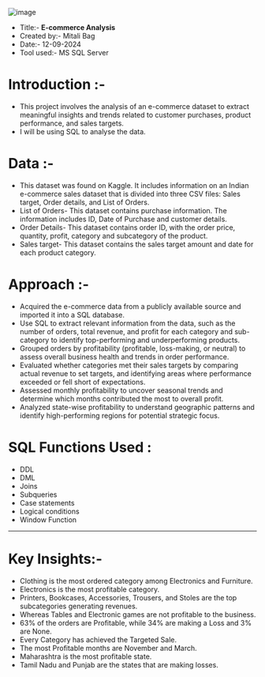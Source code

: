 ![image](https://github.com/user-attachments/assets/65bbbd35-c186-4857-babe-d186293407f3)

- Title:- **E-commerce Analysis**
- Created by:- Mitali Bag
- Date:- 12-09-2024
- Tool used:- MS SQL Server

# Introduction :-
- This project involves the analysis of an e-commerce dataset to extract meaningful insights and trends related to customer purchases, product performance, and sales targets.
- I will be using SQL to analyse the data.

# Data :-
- This dataset was found on Kaggle. It includes information on an Indian e-commerce sales dataset that is divided into three CSV files: Sales target, Order details, and List of Orders.
- List of Orders- This dataset contains purchase information. The information includes ID, Date of Purchase and customer details.
- Order Details- This dataset contains order ID, with the order price, quantity, profit, category and subcategory of the product.
- Sales target- This dataset contains the sales target amount and date for each product category.

# Approach :-
- Acquired the e-commerce data from a publicly available source and imported it into a SQL database.
- Use SQL to extract relevant information from the data, such as the number of orders, total revenue, and profit for each category and sub-category to identify top-performing and underperforming products.
- Grouped orders by profitability (profitable, loss-making, or neutral) to assess overall business health and trends in order performance.
- Evaluated whether categories met their sales targets by comparing actual revenue to set targets, and identifying areas where performance exceeded or fell short of expectations.
- Assessed monthly profitability to uncover seasonal trends and determine which months contributed the most to overall profit.
- Analyzed state-wise profitability to understand geographic patterns and identify high-performing regions for potential strategic focus.

# SQL Functions Used :
- DDL
- DML
- Joins
- Subqueries
- Case statements
- Logical conditions
- Window Function

  
-----------------------------------------
# Key Insights:-
- Clothing is the most ordered category among Electronics and Furniture.
- Electronics is the most profitable category.
- Printers, Bookcases, Accessories, Trousers, and Stoles are the top subcategories generating revenues.
- Whereas Tables and Electronic games are not profitable to the business.
- 63% of the orders are Profitable, while 34% are making a Loss and 3% are None.
- Every Category has achieved the Targeted Sale.
- The most Profitable months are November and March.
- Maharashtra is the most profitable state.
- Tamil Nadu and Punjab are the states that are making losses.<br>











